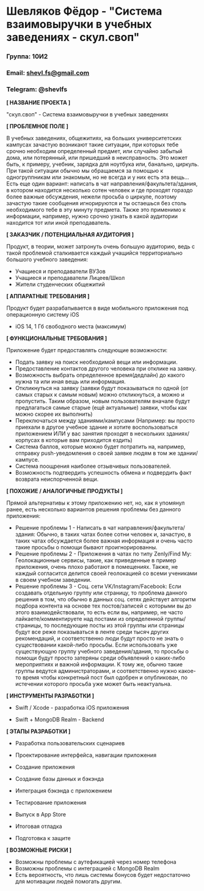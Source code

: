 # Шевляков Фёдор - "Система взаимовыручки в учебных заведениях - скул.своп"
### Группа: 10И2 
### Email: shevl.fs@gmail.com
### Telegram: @shevlfs
**[ НАЗВАНИЕ ПРОЕКТА ]**

"скул.своп" - Система взаимовыручки в учебных заведениях

**[ ПРОБЛЕМНОЕ ПОЛЕ ]**

В учебных заведениях, общежитиях, на больших университетских
кампусах зачастую возникают такие ситуации, при которых тебе срочно
необходим определенный предмет, или случайно забытый дома, или
потерянный, или пришедший в неисправность. Это может быть, к
примеру, учебник, зарядка для ноутбука или, банально, циркуль. При
такой ситуации обычно мы обращаемся за помощью к одногруппникам
или знакомым, но не всегда и у них есть эта вещь... Есть еще один вариант: написать в чат направления/факультета/здания, в котором находится
несколько сотен человек и где проходят гораздо более важные
обсуждения, нежели просьба о циркуле, поэтому зачастую такие
сообщения игнорируются и ты остаешься без столь необходимого тебе в
эту минуту предмета. Также это применимо к информации, например,
нужно срочно узнать в какой аудитории находится тот или иной
преподаватель.

**[ ЗАКАЗЧИК / ПОТЕНЦИАЛЬНАЯ АУДИТОРИЯ ]**

Продукт, в теории, может затронуть очень большую аудиторию, ведь с такой проблемой сталкивается каждый учащийся территориально большого учебного заведения: 

* Учащиеся и преподаватели ВУЗов
* Учащиеся и преподаватели Лицеев/Школ
* Жители студенческих общежитий

**[ АППАРАТНЫЕ ТРЕБОВАНИЯ ]** 

Продукт будет разрабатывается в виде мобильного приложения под операционную систему iOS

* iOS 14,  1 Гб свободного места (максимум)

**[ ФУНКЦИОНАЛЬНЫЕ ТРЕБОВАНИЯ ]**

Приложение будет предоставлять следующие возможности:

* Подать заявку на поиск необходимой вещи или информации.
* Предоставление контактов другого человека при отклике на заявку.
* Возможность выбрать определенное время(дедлайн) до какого нужна та или иная вещь или информация.
* Откликнуться на заявку (заявки будут показываться по одной (от самых старых к самым новым) можно откликнуться, а можно и пропустить. Таким образом, новым пользователям вначале будут предлагаться самые старые (ещё актуальные) заявки, чтобы как можно скорее их выполнить)
* Переключаться между зданиями/кампусами (Например: вы просто приехали в другое учебное здание и хотите воспользоваться приложением ИЛИ у вас занятия проходят в нескольких зданиях/корпусах в которые вам приходится ездить)
* Система баллов, которые можно будет потратить на, например, отправку push-уведомления о своей заявке людям в том же здании/кампусе.
* Система поощрения наиболее отзывчивых пользователей.
* Возможность подтвердить успешность обмена и подвердить факт возврата неиспорченной вещи.

**[ ПОХОЖИЕ / АНАЛОГИЧНЫЕ ПРОДУКТЫ ]**

Прямой альтернативы к этому приложению нет, но, как я упомянул ранее, есть несколько вариантов решения проблемы без данного приложения:

* Решение проблемы 1 - Написать в чат направления/факультета/здания: Обычно, в таких чатах более сотни человек и, зачастую, в таких чатах обсуждается более важная информация и очень часто такие просьбы о помощи бывают проигнорированны.
* Решение проблемы 2 - Приложения в чатах по типу Zenly/Find My: Геолокационные сервисы, такие, как приведенные в пример приложения, очень плохо работают в помещениях. Также, не каждый согласится делится своей геолокацией со всеми учениками в своем учебном заведении.
* Решение проблемы 3 - Соц. сети VK/Instagram/Facebook: Если создавать отдельную группу или страницу, то проблема данного решения в том, что обычно в данных соц. сетях действует алгоритм подбора контента на основе тех постов/записей с которыми вы до этого взаимодействовали, то есть если вы, например, не часто лайкаете/комментируете над постами из определенной группы/страницы, то последующие посты из этой группы или страницы будут все реже показываться в ленте среди тысяч других рекомендаций, и соответственно люди будут просто не знать о существовании какой-либо просьбы. Если использовать уже существующую группу учебного заведения/здания, то просьбы о помощи будут просто затеряны среди объявлений о каких-либо мероприятиях и важной информации. К тому же, обычно такие группы ведутся администраторами, и соответственно нужно какое-то время чтобы конкретный пост был одобрен и опубликован, по истечении которого просьба уже может быть неактуальна.

**[ ИНСТРУМЕНТЫ РАЗРАБОТКИ ]**

* Swift / Xcode - разработка iOS приложения

* Swift + MongoDB Realm - Backend 


**[ ЭТАПЫ РАЗРАБОТКИ ]**

* Разработка пользовательских сценариев

* Проектирование интерфейса, навигации приложения

* Создание приложения

* Создание базы данных и бэкэнда

* Интеграция бэкэнда с приложением

* Тестирование приложения

* Выпуск в App Store

* Итоговая отладка

* Подготовка к защите

**[ ВОЗМОЖНЫЕ РИСКИ ]**

* Возможны проблемы c аутефикацией через номер телефона
* Возможны проблемы с интеграцией с MongoDB Realm
* Есть вероятность, что лишь системы бонусов будет недостаточно для
  мотивации людей помогать другим.

